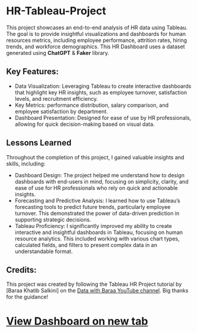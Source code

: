 # HR-Tableau-Project

This project showcases an end-to-end analysis of HR data using Tableau. The goal is to provide insightful visualizations and dashboards for human resources metrics, including employee performance, attrition rates, hiring trends, and workforce demographics. This HR Dashboard uses a dataset generated using **ChatGPT** & **Faker** library.

## Key Features:
* Data Visualization: Leveraging Tableau to create interactive dashboards that highlight key HR insights, such as employee turnover, satisfaction levels, and recruitment efficiency.
* Key Metrics: performance distribution, salary comparison, and employee satisfaction by department.
* Dashboard Presentation: Designed for ease of use by HR professionals, allowing for quick decision-making based on visual data.

## Lessons Learned
Throughout the completion of this project, I gained valuable insights and skills, including:
* Dashboard Design: The project helped me understand how to design dashboards with end-users in mind, focusing on simplicity, clarity, and ease of use for HR professionals who rely on quick and actionable insights.
* Forecasting and Predictive Analysis: I learned how to use Tableau’s forecasting tools to predict future trends, particularly employee turnover. This demonstrated the power of data-driven prediction in supporting strategic decisions.
* Tableau Proficiency: I significantly improved my ability to create interactive and insightful dashboards in Tableau, focusing on human resource analytics. This included working with various chart types, calculated fields, and filters to present complex data in an understandable format.

## Credits:
This project was created by following the Tableau HR Project tutorial by [Baraa Khatib Salkini] on the [Data with Baraa YouTube channel](https://www.youtube.com/@DatawithBaraa). Big thanks for the guidance!

# [View Dashboard on new tab](https://public.tableau.com/app/profile/chris.co2839/viz/HRDashboard_17266680385500/HRDetails?publish=yes)
